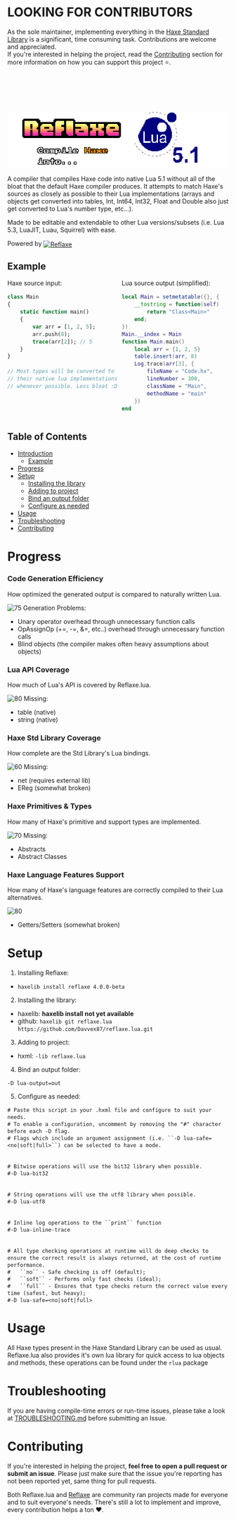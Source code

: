 # LOOKING FOR CONTRIBUTORS

As the sole maintainer, implementing everything in the [Haxe Standard Library](https://github.com/HaxeFoundation/haxe/tree/4.3.7/std) is a significant, time consuming task. Contributions are welcome and appreciated.
<br>
If you're interested in helping the project, read the [Contributing](#contributing) section for more information on how you can support this project ⭐.
<br><br><br><br><br><br>
<a id="reflaxe.lua"></a>

<img src="img/reflaxe.lua banner.png" style="image-rendering: pixelated;" />

A compiler that compiles Haxe code into native Lua 5.1 without all of the bloat that the default Haxe compiler produces. It attempts to match Haxe's sources as closely as possible to their Lua implementations (arrays and objects get converted into tables, Int, Int64, Int32, Float and Double also just get converted to Lua's number type, etc...).

Made to be editable and extendable to other Lua versions/subsets (i.e. Lua 5.3, LuaJIT, Luau, Squirrel) with ease.

<p>
	Powered by
	<a href="https://github.com/SomeRanDev/Reflaxe">
		<img src="https://i.imgur.com/oZkCZ2C.png" alt="Reflaxe" width="80" style="vertical-align: middle;" />
	</a>
</p>

## Example

<div style="display: flex; gap: 10px;">
<div style="width: 50%; height: 100%;">
Haxe source input:

```haxe
class Main
{
	static function main()
	{
		var arr = [1, 2, 5];
		arr.push(8);
		trace(arr[2]); // 5
	}
}

// Most types will be converted to
// their native lua implementations
// whenever possible. Less bloat :D



```

</div>
<div style="width: 50%; height: 100%;">
Lua source output (simplified):

```lua
local Main = setmetatable({}, {
	__tostring = function(self)
		return "Class<Main>"
	end;
})
Main.__index = Main
function Main.main()
	local arr = {1, 2, 5}
	table.insert(arr, 8)
	Log.trace(arr[3], {
		fileName = "Code.hx",
		lineNumber = 300,
		className = "Main",
		methodName = "main"
	})
end
```
</div>
</div>

## Table of Contents
- [Introduction](#reflaxe.lua)
  - [Example](#example)
- [Progress](#progress)
- [Setup](#setup)
  - [Installing the library](#installing-the-library)
  - [Adding to project](#adding-to-project)
  - [Bind an output folder](#bind-an-output-folder)
  - [Configure as needed](#configure-as-needed)
- [Usage](#usage)
- [Troubleshooting](#troubleshooting)
- [Contributing](#contributing)

# Progress

### Code Generation Efficiency
How optimized the generated output is compared to naturally written Lua.

![75](https://progress-bar.xyz/75/?width=200)
Generation Problems:
- Unary operator overhead through unnecessary function calls
- OpAssignOp (+=, -=, &=, etc..) overhead through unnecessary function calls
- Blind objects (the compiler makes often heavy assumptions about objects)

### Lua API Coverage
How much of Lua's API is covered by Reflaxe.lua.

![80](https://progress-bar.xyz/80/?width=200)
Missing:
- table (native)
- string (native)

### Haxe Std Library Coverage
How complete are the Std Library's Lua bindings.

![60](https://progress-bar.xyz/60/?width=200)
Missing:
- net (requires external lib)
- EReg (somewhat broken)

### Haxe Primitives & Types
How many of Haxe's primitive and support types are implemented.

![70](https://progress-bar.xyz/70/?width=200)
Missing:
- Abstracts
- Abstract Classes

### Haxe Language Features Support
How many of Haxe's language features are correctly compiled to their Lua alternatives.

![80](https://progress-bar.xyz/80/?width=200)
- Getters/Setters (somewhat broken)

# Setup

<a id="installing-the-library"></a>

1. Installing Reflaxe:
  - ``haxelib install reflaxe 4.0.0-beta``

2. Installing the library:
  - haxelib: **haxelib install not yet available**
  - github: ``haxelib git reflaxe.lua https://github.com/Davvex87/reflaxe.lua.git``

<a id="adding-to-project"></a>

3. Adding to project:
  - hxml: ``-lib reflaxe.lua``

<a id="bind-an-output-folder"></a>

4. Bind an output folder:
```hxml
-D lua-output=out
```

<a id="configure-as-needed"></a>

5. Configure as needed:
```hxml
# Paste this script in your .hxml file and configure to suit your needs.
# To enable a configuration, uncomment by removing the "#" character before each -D flag.
# Flags which include an argument assignment (i.e. ``-D lua-safe=<no|soft|full>``) can be selected to have a mode.


# Bitwise operations will use the bit32 library when possible.
#-D lua-bit32


# String operations will use the utf8 library when possible.
#-D lua-utf8


# Inline log operations to the ``print`` function
#-D lua-inline-trace


# All type checking operations at runtime will do deep checks to ensure the correct result is always returned, at the cost of runtime performance.
#   ``no`` - Safe checking is off (default);
#   ``soft`` - Performs only fast checks (ideal);
#   ``full`` - Ensures that type checks return the correct value every time (safest, but heavy);
#-D lua-safe=<no|soft|full>
```

# Usage
All Haxe types present in the Haxe Standard Library can be used as usual.
Reflaxe.lua also provides it's own lua library for quick access to lua objects and methods, these operations can be found under the ``rlua`` package

# Troubleshooting
If you are having compile-time errors or run-time issues, please take a look at [TROUBLESHOOTING.md](TROUBLESHOOTING.md) before submitting an Issue.

# Contributing
If you're interested in helping the project, **feel free to open a pull request or submit an issue**. Please just make sure that the issue you're reporting has not been reported yet, same thing for pull requests.

Both Reflaxe.lua and [Reflaxe](https://github.com/SomeRanDev/Reflaxe) are community ran projects made for everyone and to suit everyone's needs. There's still a lot to implement and improve, every contribution helps a ton ❤️.
